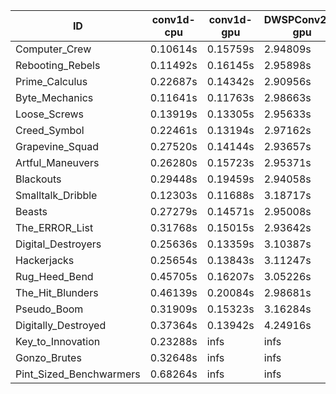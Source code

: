 |ID|conv1d-cpu|conv1d-gpu|DWSPConv2D-gpu|gemm-gpu|avg|
|-|-|-|-|-|-|
|Computer_Crew|0.10614s|0.15759s|2.94809s|1.72940s|1.23531s|
|Rebooting_Rebels|0.11492s|0.16145s|2.95898s|1.72705s|1.24060s|
|Prime_Calculus|0.22687s|0.14342s|2.90956s|1.73119s|1.25276s|
|Byte_Mechanics|0.11641s|0.11763s|2.98663s|1.80456s|1.25631s|
|Loose_Screws|0.13919s|0.13305s|2.95633s|1.81312s|1.26042s|
|Creed_Symbol|0.22461s|0.13194s|2.97162s|1.75546s|1.27091s|
|Grapevine_Squad|0.27520s|0.14144s|2.93657s|1.77184s|1.28126s|
|Artful_Maneuvers|0.26280s|0.15723s|2.95371s|1.75956s|1.28333s|
|Blackouts|0.29448s|0.19459s|2.94058s|1.72386s|1.28838s|
|Smalltalk_Dribble|0.12303s|0.11688s|3.18717s|1.86381s|1.32272s|
|Beasts|0.27279s|0.14571s|2.95008s|1.92388s|1.32312s|
|The_ERROR_List|0.31768s|0.15015s|2.93642s|1.92425s|1.33212s|
|Digital_Destroyers|0.25636s|0.13359s|3.10387s|1.94837s|1.36055s|
|Hackerjacks|0.25654s|0.13843s|3.11247s|1.95651s|1.36599s|
|Rug_Heed_Bend|0.45705s|0.16207s|3.05226s|1.92181s|1.39830s|
|The_Hit_Blunders|0.46139s|0.20084s|2.98681s|1.94771s|1.39919s|
|Pseudo_Boom|0.31909s|0.15323s|3.16284s|1.96466s|1.39996s|
|Digitally_Destroyed|0.37364s|0.13942s|4.24916s|2.58436s|1.83664s|
|Key_to_Innovation|0.23288s|infs|infs|2.67360s|infs|
|Gonzo_Brutes|0.32648s|infs|infs|infs|infs|
|Pint_Sized_Benchwarmers|0.68264s|infs|infs|4.54567s|infs|
